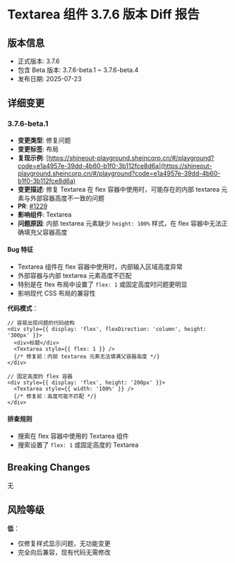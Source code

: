 # Textarea 组件 3.7.6 版本 Diff 报告

## 版本信息
- 正式版本: 3.7.6
- 包含 Beta 版本: 3.7.6-beta.1 ~ 3.7.6-beta.4
- 发布日期: 2025-07-23

## 详细变更

### 3.7.6-beta.1
- **变更类型**: 修复问题
- **变更标签**: 布局
- **复现示例**: [https://shineout-playground.sheincorp.cn/#/playground?code=e1a4957e-39dd-4b60-b1f0-3b112fce8d6a](https://shineout-playground.sheincorp.cn/#/playground?code=e1a4957e-39dd-4b60-b1f0-3b112fce8d6a)
- **变更描述**: 修复 Textarea 在 flex 容器中使用时，可能存在的内部 textarea 元素与外部容器高度不一致的问题
- **PR**: [#1229](https://github.com/sheinsight/shineout-next/pull/1229)
- **影响组件**: Textarea
- **问题原因**: 内部 textarea 元素缺少 `height: 100%` 样式，在 flex 容器中无法正确填充父容器高度

#### Bug 特征
- Textarea 组件在 flex 容器中使用时，内部输入区域高度异常
- 外部容器与内部 textarea 元素高度不匹配
- 特别是在 flex 布局中设置了 `flex: 1` 或固定高度时问题更明显
- 影响现代 CSS 布局的兼容性

**代码模式**：
```tsx
// 容易出现问题的代码结构
<div style={{ display: 'flex', flexDirection: 'column', height: '300px' }}>
  <div>标题</div>
  <Textarea style={{ flex: 1 }} />
  {/* 修复前：内部 textarea 元素无法填满父容器高度 */}
</div>

// 固定高度的 flex 容器
<div style={{ display: 'flex', height: '200px' }}>
  <Textarea style={{ width: '100%' }} />
  {/* 修复前：高度可能不匹配 */}
</div>
```

#### 排查规则
- 搜索在 flex 容器中使用的 Textarea 组件
- 搜索设置了 `flex: 1` 或固定高度的 Textarea

## Breaking Changes

无

## 风险等级

**低**：
- 仅修复样式显示问题，无功能变更
- 完全向后兼容，现有代码无需修改